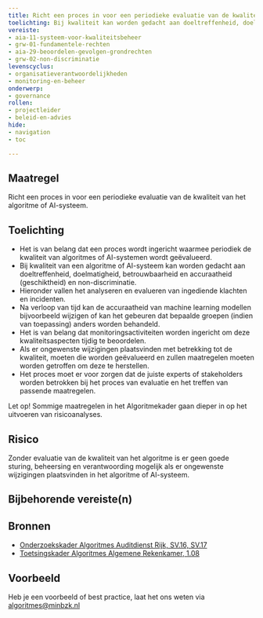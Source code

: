 ```yaml
---
title: Richt een proces in voor een periodieke evaluatie van de kwaliteit van het algoritme of AI-systeem.
toelichting: Bij kwaliteit kan worden gedacht aan doeltreffenheid, doelmatigheid, betrouwbaarheid en accuraatheid (geschiktheid) en non-discriminatie.
vereiste: 
- aia-11-systeem-voor-kwaliteitsbeheer
- grw-01-fundamentele-rechten
- aia-29-beoordelen-gevolgen-grondrechten
- grw-02-non-discriminatie
levenscyclus: 
- organisatieverantwoordelijkheden
- monitoring-en-beheer
onderwerp: 
- governance
rollen:
- projectleider
- beleid-en-advies
hide:
- navigation
- toc

---
```


<!-- Let op! onderstaande regel met 'tags' niet weghalen! Deze maakt automatisch de knopjes op basis van de metadata  -->
<!-- tags -->

## Maatregel
<!-- Vul hier een omschrijving in van wat deze maatregel inhoudt. -->
 Richt een proces in voor een periodieke evaluatie van de kwaliteit van het algoritme of AI-systeem.
  
## Toelichting
<!-- Geef hier een toelichting van deze maatregel -->
- Het is van belang dat een proces wordt ingericht waarmee periodiek de kwaliteit van algoritmes of AI-systemen wordt geëvalueerd.
- Bij kwaliteit van een algoritme of AI-systeem kan worden gedacht aan doeltreffenheid, doelmatigheid, betrouwbaarheid en accuraatheid (geschiktheid) en non-discriminatie.
- Hieronder vallen het analyseren en evalueren van ingediende klachten en incidenten.
- Na verloop van tijd kan de accuraatheid van machine learning modellen bijvoorbeeld wijzigen of kan het gebeuren dat bepaalde groepen (indien van toepassing) anders worden behandeld.
- Het is van belang dat monitoringsactiviteiten worden ingericht om deze kwaliteitsaspecten tijdig te beoordelen.
- Als er ongewenste wijzigingen plaatsvinden met betrekking tot de kwaliteit, moeten die worden geëvalueerd en zullen maatregelen moeten worden getroffen om deze te herstellen.
- Het proces moet er voor zorgen dat de juiste experts of stakeholders worden betrokken bij het proces van evaluatie en het treffen van passende maatregelen.

Let op! Sommige maatregelen in het Algoritmekader gaan dieper in op het uitvoeren van risicoanalyses. 
   
## Risico
Zonder evaluatie van de kwaliteit van het algoritme is er geen goede sturing, beheersing en verantwoording mogelijk als er ongewenste wijzigingen plaatsvinden in het algoritme of AI-systeem. 

## Bijbehorende vereiste(n)
<!-- Let op! onderstaande regel met 'list_vereisten_on_maatregelen_page' niet weghalen! Deze maakt automatisch een lijst van bijbehorende verseisten op basis van de metadata  -->
<!-- list_vereisten_on_maatregelen_page -->

## Bronnen 
<!-- Vul hier de relevante bronnen in voor deze maatregel -->
- [Onderzoekskader Algoritmes Auditdienst Rijk, SV.16, SV.17 ](https://www.rijksoverheid.nl/documenten/rapporten/2023/07/11/onderzoekskader-algoritmes-adr-2023)
- [Toetsingskader Algoritmes Algemene Rekenkamer, 1.08](https://www.rekenkamer.nl/onderwerpen/algoritmes/documenten/publicaties/2024/05/15/het-toetsingskader-aan-de-slag)

## Voorbeeld
<!-- Voeg hier een voorbeeld toe, door er bijvoorbeeld naar te verwijzen -->

Heb je een voorbeeld of best practice, laat het ons weten via [algoritmes@minbzk.nl](mailto:algoritmes@minbzk.nl)
